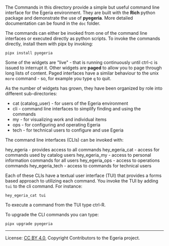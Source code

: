 <!-- SPDX-License-Identifier: CC-BY-4.0 -->
<!-- Copyright Contributors to the Egeria project. -->

The Commands in this directory provide a simple but useful command line interface for the Egeria environment. They 
are built with the **Rich** python package and demonstrate the use of **pyegeria**. More detailed documentation can be 
found in the `doc` folder.

The commands can either be invoked from one of the command line interfaces or executed directly as python scripts.
To invoke the commands directly, install them with pipx by invoking:

`pipx install pyegeria`

Some of the widgets are "live" - that is running continuously until ctrl-c is issued to interrupt it. Other widgets are
**paged** to allow you to page through long lists of content. Paged interfaces have a similar behaviour to the unix
`more` command - so, for example you type `q` to quit.

As the number of widgets has grown, they have been organized by role into different sub-directories:

* cat (catalog_user) - for users of the Egeria environment
* cli - command line interfaces to simplify finding and using the commands
* my - for visualizing work and individual items
* ops - for configuring and operating Egeria
* tech - for technical users to configure and use Egeria

The command line interfaces (CLIs) can be invoked with:

hey_egeria - provides access to all commands
hey_egeria_cat - access for commands used by catalog users
hey_egeria_my - access to personal information commands for all users
hey_egeria_ops - access to operations commands
hey_egeria_tech - access to commands for technical users

Each of these CLIs have a textual user interface (TUI) that provides a forms based approach
to utilizing each command. You invoke the TUI by adding `tui` to the cli command. For instance:

`hey_egeria_cat tui`

To execute a command from the TUI type ctrl-R.


To upgrade the CLI commands you can type:

`pipx upgrade pyegeria`

----
License: [CC BY 4.0](https://creativecommons.org/licenses/by/4.0/),
Copyright Contributors to the Egeria project.